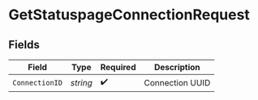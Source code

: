 # GetStatuspageConnectionRequest


## Fields

| Field              | Type               | Required           | Description        |
| ------------------ | ------------------ | ------------------ | ------------------ |
| `ConnectionID`     | *string*           | :heavy_check_mark: | Connection UUID    |